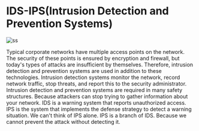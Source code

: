 # IDS-IPS(Intrusion Detection and Prevention Systems)

![ss](https://user-images.githubusercontent.com/15799224/60201275-8a809900-9850-11e9-96b2-0153b755b8f1.png)

Typical corporate networks have multiple access points on the network. The security of these points is ensured by encryption and firewall, but today's types of attacks are insufficient by themselves. Therefore, intrusion detection and prevention systems are used in addition to these technologies.
Intrusion detection systems monitor the network, record network traffic, stop threats, and report this to the security administrator. Intrusion detection and prevention systems are required in many safety structures. Because attackers can stop trying to gather information about your network.
IDS is a warning system that reports unauthorized access. IPS is the system that implements the defense strategy to detect a warning situation. We can't think of IPS alone. IPS is a branch of IDS. Because we cannot prevent the attack without detecting it.
